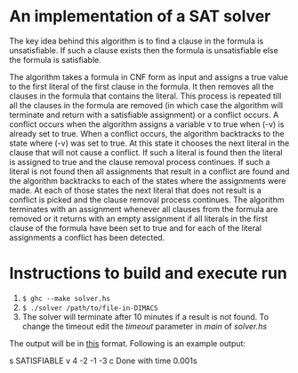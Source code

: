 # An implementation of a SAT solver

The key idea behind this algorithm is to find a clause in the formula is unsatisfiable. If  such a clause exists then the formula is unsatisfiable else the formula is satisfiable.

The algorithm takes a formula in CNF form as input and assigns a true value to the first literal of the first clause in the formula. It then removes all the clauses in the formula that contains the literal. This process is repeated till all the clauses in the formula are removed (in which case the algorithm will terminate and return with a satisfiable assignment) or a conflict occurs. A conflict occurs when the algorithm assigns a variable v to true when (-v) is already set to true. When a conflict occurs, the algorithm backtracks to the state where (-v) was set to true. At this state it chooses the next literal in the clause that will not cause a conflict. If such a literal is found then the literal is assigned to true and the clause removal  process continues. If such a literal is not found then all assignments that result in a conflict are found and the algorithm backtracks to each of the states where the assignments were made. At each of those states the next literal that does not result is a conflict is picked and the clause removal process continues. The algorithm terminates with an assignment whenever all clauses from the formula are removed or it returns with an empty assignment if all literals in the first clause of the formula have been set to true and for each of the literal assignments a conflict has been detected.

# Instructions to build and execute run

1. `$ ghc --make solver.hs`
2. `$ ./solver /path/to/file-in-DIMACS`
3. The solver will terminate after 10 minutes if a result is not found. To change the timeout edit the *timeout* parameter in *main* of *solver.hs*

The output will be in [this](http://www.satcompetition.org/2009/format-solvers2009.html) format. Following is an example output:

s SATISFIABLE
v 4 -2 -1 -3
c Done with time 0.001s
